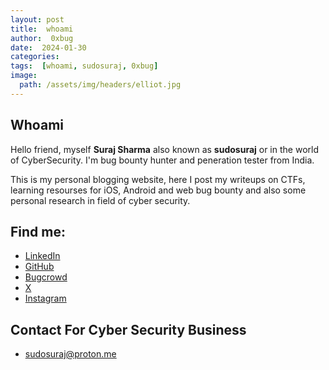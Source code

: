 ```yaml
---
layout: post
title:  whoami
author:  0xbug
date:  2024-01-30
categories: 
tags:  [whoami, sudosuraj, 0xbug]
image:
  path: /assets/img/headers/elliot.jpg
---
```

## Whoami
Hello friend, myself **Suraj Sharma** also known as **sudosuraj** or in the world of CyberSecurity.
I'm bug bounty hunter and peneration tester from India.

This is my personal blogging website, here I post my writeups on CTFs, learning resourses for iOS, Android
and web bug bounty and also some personal research in field of cyber security.

## Find me: 
- [LinkedIn](https://linkedin.com/in/sudosuraj)
- [GitHub](https://github.com/sudosuraj)
- [Bugcrowd](https://bugcrowd.com/sudosuraj)
- [X](https://x.com/sudosuraj)
- [Instagram](https://instagram.com/sudosuraj)

## Contact For Cyber Security Business
- sudosuraj@proton.me
